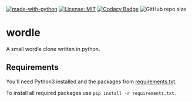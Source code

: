 [![made-with-python](https://img.shields.io/badge/Made%20with-Python-1f425f.svg)](https://www.python.org/) [![License: MIT](https://img.shields.io/badge/License-MIT-green.svg)](https://opensource.org/licenses/MIT) [![Codacy Badge](https://app.codacy.com/project/badge/Grade/64c9d3a022664fb8b13430f7c2870a2a)](https://www.codacy.com/gh/LauKr/wordle/dashboard?utm_source=github.com&amp;utm_medium=referral&amp;utm_content=LauKr/wordle&amp;utm_campaign=Badge_Grade) ![GitHub repo size](https://img.shields.io/github/repo-size/LauKr/wordle)
# wordle

A small wordle clone written in python.

## Requirements

You'll need Python3 installed and the packages from [requirements.txt](requirements.txt).

To install all required packages use `pip install -r requirements.txt`.
